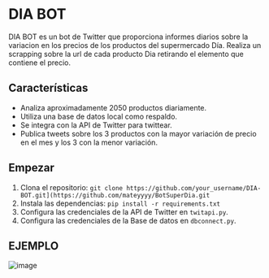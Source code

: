 DIA BOT
=======

DIA BOT es un bot de Twitter que proporciona informes diarios sobre la variacion en los precios de los productos del supermercado Día.
Realiza un scrapping sobre la url de cada producto Dia retirando el elemento que contiene el precio.

Características
---------------

*   Analiza aproximadamente 2050 productos diariamente.
*   Utiliza una base de datos local como respaldo.
*   Se integra con la API de Twitter para twittear.
*   Publica tweets sobre los 3 productos con la mayor variación de precio en el mes y los 3 con la menor variación.

Empezar
-------

1.  Clona el repositorio: `git clone https://github.com/your_username/DIA-BOT.git](https://github.com/mateyyyy/BotSuperDia.git`
2.  Instala las dependencias: `pip install -r requirements.txt`
3.  Configura las credenciales de la API de Twitter en `twitapi.py`.
4.  Configura las credenciales de la Base de datos en `dbconnect.py`.


EJEMPLO
-------
![image](https://github.com/mateyyyy/BotSuperDia/assets/65136286/972acba7-12f9-462c-9b1d-b1a51b34f401)

